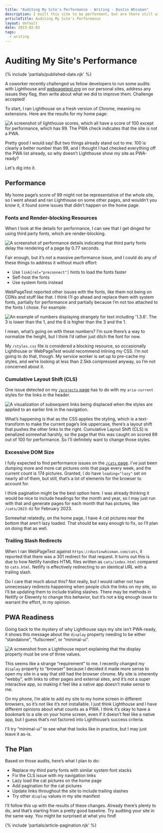 ```yaml
---
title: "Auditing My Site's Performance - Writing - Dustin Whisman"
description: I built this site to be performant, but are there still areas for improvement? In short, yes.
articleTitle: Auditing My Site's Performance
layout: default
date: 2023-02-03
tags:
  - writing
---
```


# Auditing My Site's Performance

{% include 'partials/published-date.njk' %}

A coworker recently challenged us fellow developers to run some audits with Lighthouse and [webpagetest.org](https://webpagetest.org) on our personal sites, address any issues they flag, then write about what we did to improve them. Challenge accepted!

To start, I ran Lighthouse on a fresh version of Chrome, meaning no extensions. Here are the results for my home page:

<img src="/images/auditing-my-sites-performance/lighthouse-before.png" alt="A screenshot of lighthouse scores, which all have a score of 100 except for performance, which has 99. The PWA check indicates that the site is not a PWA." class="cmp-article__image">

Pretty good I would say! But two things already stand out to me. 100 is clearly a better number than 99, and I thought I had checked everything off the PWA list already, so why doesn’t Lighthouse show my site as PWA-ready?

Let's dig into it.

## Performance

My home page’s score of 99 might not be representative of the whole site, so I went ahead and ran Lighthouse on some other pages, and wouldn’t you know it, it found some issues that didn’t happen on the home page.

### Fonts and Render-blocking Resources

When I look at the details for performance, I can see that I get dinged for using third party fonts, which are render-blocking.

<img src="/images/auditing-my-sites-performance/performance-fonts.png" alt="A screenshot of performance details indicating that third party fonts delay the rendering of a page by 0.77 seconds." class="cmp-article__image">

Fair enough, but it’s not a massive performance issue, and I could do any of these things to address it without much effort:

- Use `link[rel="preconnect"]` hints to load the fonts faster
- Self-host the fonts
- Use system fonts instead

WebPageTest reported other issues with the fonts, like them not being on CDNs and stuff like that. I think I’ll go ahead and replace them with system fonts, partially for performance and partially because I’m not too attached to the fonts I chose. For example:

<img src="/images/auditing-my-sites-performance/uneven-numbers.png" alt="An example of numbers displaying strangely for text including '1.3.6'. The 3 is lower than the 1, and the 6 is higher than the 3 and the 1." class="cmp-article__image">

I mean, what’s going on with these numbers? I’m sure there’s a way to normalize the height, but I think I’d rather just ditch the font for now.

My `/styles.css` file is considered a blocking resource, so occasionally Lighthouse or WebPageTest would recommend inlining my CSS. I’m not going to do that, though. My service worker is set up to pre-cache my styles, and we’re looking at less than 2.5kb compressed anyway, so I’m not concerned about it.

### Cumulative Layout Shift (CLS)

One issue detected on my [`/projects` page](/projects/) has to do with my `aria-current` styles for the links in the header.

<img src="/images/auditing-my-sites-performance/cumulative-layout-shift.png" alt="A visualization of subsequent links being displaced when the styles are applied to an earlier link in the navigation." class="cmp-article__image">

What’s happening is that as the CSS applies the styling, which is a text-transform to make the current page’s link uppercase, there’s a layout shift that pushes the other links to the right. Cumulative Layout Shift (CLS) is penalized somewhat harshly, so the page that this was caught on scored 89 out of 100 for performance. So I’ll definitely want to change those styles.

### Excessive DOM Size

I fully expected to find performance issues on the [`/cats` page](/cats/). I’ve just been dumping more and more cat pictures onto that page every week, and the current count is 174 pictures. Granted, I do have `loading="lazy"` set on nearly all of them, but still, that’s a lot of elements for the browser to account for.

I think pagination might be the best option here. I was already thinking it would be nice to include headings for the month and year, so I may just run with that and generate pages for each month that has pictures, like `/cats/2023-02` for February 2023.

Somewhat relatedly, on the home page, I have 4 cat pictures near the bottom that aren’t lazy loaded. That should be easy enough to fix, so I’ll plan on doing that as well.

### Trailing Slash Redirects

When I ran WebPageTest against `https://dustinwhisman.com/cats`, it reported that there was a 301 redirect for that request. It turns out this is due to how Netlify handles HTML files written as `cats/index.html` compared to `cats.html`. Netlify is effectively redirecting to an identical URL with a trailing slash.

Do I care that much about this? Not really, but I would rather not have unnecessary redirects happening when people click the links on my site, so I’ll be updating them to include trailing slashes. There may be methods in Netlify or Eleventy to change this behavior, but it’s not a big enough issue to warrant the effort, in my opinion.

## PWA Readiness

Going back to the mystery of why Lighthouse says my site isn’t PWA-ready, it shows this message about the `display` property needing to be either “standalone”, “fullscreen”, or “minimal-ui”.

<img src="/images/auditing-my-sites-performance/display-mode.png" alt="A screenshot from a Lighthouse report explaining that the display property must be one of three values." class="cmp-article__image">

This seems like a strange “requirement” to me. I recently changed my `display` property to “browser” because I decided it made more sense to open my site in a way that still had the browser chrome. My site is inherently “webby”, with links to other pages and external sites, and it’s not a super interactive app, so making it feel like a native app doesn’t make sense to me.

On my phone, I’m able to add my site to my home screen in different browsers, so it’s not like it’s not installable. I just think Lighthouse and I have different opinions about what counts as a PWA. I think it’s okay to have a bookmark to a site on your home screen, even if it doesn’t feel like a native app, but I guess that’s not factored into Lighthouse’s success criteria.

I'll try “minimal-ui” to see what that looks like in practice, but I may just leave it as-is.

## The Plan

Based on those audits, here’s what I plan to do:

- Replace my third party fonts with similar system font stacks
- Fix the CLS issue with my navigation links
- Lazy load the cat pictures on the home page
- Add pagination for the cat pictures
- Update links throughout the site to include trailing slashes
- Try other `display` values in my site manifest

I’ll follow this up with the results of these changes. Already there’s plenty to do, and that’s starting from a pretty good baseline. Try auditing your site in the same way. You might be surprised at what you find!

{% include 'partials/article-pagination.njk' %}

